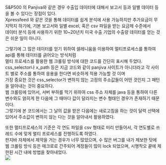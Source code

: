 S&P500 의 Panjiva와 같은 경우 수출입 데이터에 대해서 보고서 등과 일별 데이터 등을 볼 수 있다는 장접이 있다. <br>
Xpressfeed 와 같은 것을 통해 데이터를 쉽게 분석에 사용 가능하지만 추가요금이 무지막지 하기에, 기본 보고서와 일별 excel, 혹은 csv 파일을 받는 요금제 수준에서 <br>
데이터 분석 등에 사용하기 위한 10~20년치 미국 수출 기업의 수출량 데이터를 얻는 것은 쉬운 일이 아니다. <br>

그렇기에 그 많은 데이터를 얻기 위하여 셀레니움을 이용하여 멀티프로세스를 통하여 api를 통해 데이터를 긁어오는 방식처럼 <br>
멀티 프로세스를 활용한 웹 크롤링 방식에 대한 코드를 간단히 표시해 두었다. <br>
css_selector나 x_path 등은 지금 코드와 같이 panjiva 사이트가 아니더라고 각 사이트 별로 주소를 통하여 응용을 한다면 비슷하게 적용 가능할 것 이며 <br>
가장 중요한 것은 css_selector가 변하지 않는 고정의 주소값들이 어떤 것인지 그 패턴을 알아내는 것이 중요하다. <br>
웹 크롤링에 있어서, 서버 부하를 막기 위하여 css 주소 자체를 java 등을 통하여 다른 변수와도 얽히게 한 다음에 그 때마다 값이 달라지는 변수 형태인 경우가 존재하기 때문이다.<br>
그렇기에 본 코드에서는 그 날의 값을 받은 다음에는 새로고침을 하는 것이 달력 선택에 있어서 주소값이 변하지 않는 다는 것을 알아내서 활용하였다. <br>

또한 멀티프로세스의 기준은 각 연도 파일을 csv 형태로 미리 만들어서, 각 연도별로 쓰레드 수에 맞게 멀티 프로세스를 진행하도록 하였다. <br>
판지바 자체에서 제약을 거는 경우가 너무 많았으며, 수 많은 버그를 내가 제보한 탓에 웹 크롤링 방식 등은 매크로로 간주되어 계정들이 많이 lock 되었으며, 시행착오 끝에 제한된 시간 내에 방법을 찾아내었다. <br>
<img src = "https://github.com/siro8458/code_practice/assets/156631928/62abc36e-623c-4c15-b947-3901cbe82965">
